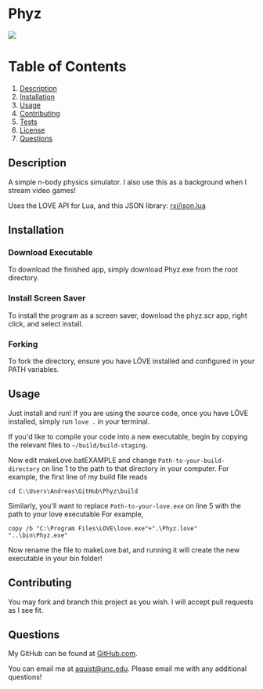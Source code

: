 # Phyz
![](./images/phyz_gif.gif)
# Table of Contents
1. [Description](#description)
2. [Installation](#installation)
3. [Usage](#usage)
4. [Contributing](#contributing)
5. [Tests](#tests)
6. [License](#license)
7. [Questions](#questions)

## Description <a name="description"></a>
A simple n-body physics simulator. I also use this as a background when I stream video games!

Uses the LOVE API for Lua, and this JSON library: [rxi/json.lua](https://github.com/rxi/json.lua)

## Installation <a name="installation"></a>
### Download Executable   
To download the finished app, simply download Phyz.exe from the root directory.
### Install Screen Saver   
To install the program as a screen saver, download the phyz.scr app, right click, and select install.   
### Forking   
To fork the directory, ensure you have LÖVE installed and configured in your PATH variables.

## Usage <a name="usage"></a>
Just install and run! If you are using the source code, once you have LÖVE installed, simply run ```love .``` in your terminal. 

If you'd like to compile your code into a new executable, begin by copying the relevant files to ```~/build/build-staging```. 

Now edit makeLove.batEXAMPLE and change ```Path-to-your-build-directory``` on line 1 to the path to that directory in your computer. For example, the first line of my build file reads 

    cd C:\Users\Andreas\GitHub\Phyz\build 

Similarly, you'll want to replace ```Path-to-your-love.exe``` on line 5 with the path to your love executable For example,

    copy /b "C:\Program Files\LOVE\love.exe"+".\Phyz.love" "..\bin\Phyz.exe"

Now rename the file to makeLove.bat, and running it will create the new executable in your bin folder!

## Contributing <a name="contributing"></a>
You may fork and branch this project as you wish. I will accept pull requests as I see fit.

## Questions <a name="questions"><a>
My GitHub can be found at [GitHub.com](https://github.com/Andreasq99).

You can email me at aquist@unc.edu. Please email me with any additional questions!
